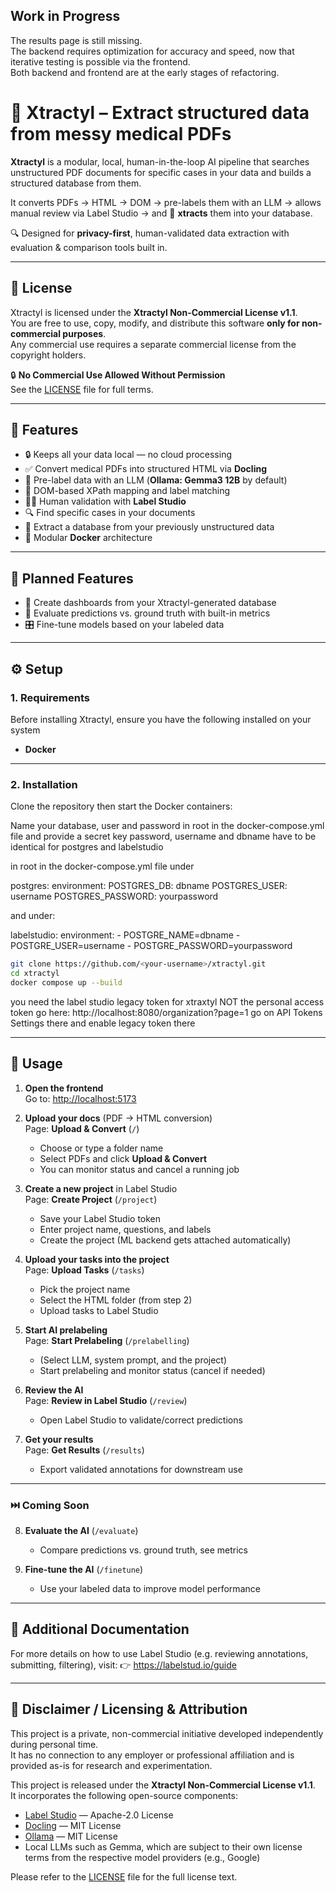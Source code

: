 ## Work in Progress

The results page is still missing.  
The backend requires optimization for accuracy and speed, now that iterative testing is possible via the frontend.  
Both backend and frontend are at the early stages of refactoring.

# 🦕 Xtractyl – Extract structured data from messy medical PDFs

**Xtractyl** is a modular, local, human-in-the-loop AI pipeline that searches unstructured PDF documents for specific cases in your data and builds a structured database from them.  

It converts PDFs → HTML → DOM → pre-labels them with an LLM → allows manual review via Label Studio → and 🦕 **xtracts** them into your database.

🔍 Designed for **privacy-first**, human-validated data extraction with evaluation & comparison tools built in.

---

## 📜 License

Xtractyl is licensed under the **Xtractyl Non-Commercial License v1.1**.  
You are free to use, copy, modify, and distribute this software **only for non-commercial purposes**.  
Any commercial use requires a separate commercial license from the copyright holders.

🔒 **No Commercial Use Allowed Without Permission**  
See the [LICENSE](LICENSE) file for full terms.

---

## 🚀 Features

- 🔒 Keeps all your data local — no cloud processing 
- ✅ Convert medical PDFs into structured HTML via **Docling**  
- 🤖 Pre-label data with an LLM (**Ollama: Gemma3 12B** by default)  
- 🧠 DOM-based XPath mapping and label matching  
- 👩‍⚕️ Human validation with **Label Studio**  
- 🔍 Find specific cases in your documents  
- 🦕 Extract a database from your previously unstructured data  
- 🐳 Modular **Docker** architecture  

---

## 📅 Planned Features

- 🦕 Create dashboards from your Xtractyl-generated database  
- 🧪 Evaluate predictions vs. ground truth with built-in metrics  
- 🎛️ Fine-tune models based on your labeled data 

---

## ⚙️ Setup

### 1. Requirements
Before installing Xtractyl, ensure you have the following installed on your system

- **Docker** 

---

### 2. Installation
Clone the repository then start the Docker containers:

Name your database, user and password in root in the docker-compose.yml file
and provide a secret key
password, username and dbname have to be identical for postgres and labelstudio


in root in the docker-compose.yml file under 

postgres:
    environment:
      POSTGRES_DB: dbname
      POSTGRES_USER: username
      POSTGRES_PASSWORD: yourpassword
 

and under: 

labelstudio:
    environment:
      - POSTGRE_NAME=dbname
      - POSTGRE_USER=username
      - POSTGRE_PASSWORD=yourpassword


```bash
git clone https://github.com/<your-username>/xtractyl.git
cd xtractyl
docker compose up --build
```

you need the label studio legacy token for xtraxtyl NOT the personal access token
go here: http://localhost:8080/organization?page=1
go on API Tokens Settings there
and enable legacy token there

---

## 📖 Usage

1. **Open the frontend**  
	Go to: [http://localhost:5173](http://localhost:5173)

2. **Upload your docs** (PDF → HTML conversion)  
   Page: **Upload & Convert** (`/`)  
   - Choose or type a folder name  
   - Select PDFs and click **Upload & Convert**  
   - You can monitor status and cancel a running job

3. **Create a new project** in Label Studio  
   Page: **Create Project** (`/project`)  
   - Save your Label Studio token  
   - Enter project name, questions, and labels  
   - Create the project (ML backend gets attached automatically)

4. **Upload your tasks into the project**  
   Page: **Upload Tasks** (`/tasks`)  
   - Pick the project name  
   - Select the HTML folder (from step 2)  
   - Upload tasks to Label Studio

5. **Start AI prelabeling**  
   Page: **Start Prelabeling** (`/prelabelling`)  
   - (Select LLM, system prompt, and the project)  
   - Start prelabeling and monitor status (cancel if needed)

6. **Review the AI**  
   Page: **Review in Label Studio** (`/review`)  
   - Open Label Studio to validate/correct predictions

7. **Get your results**  
   Page: **Get Results** (`/results`)  
   - Export validated annotations for downstream use

---

### ⏭️ Coming Soon
8. **Evaluate the AI** (`/evaluate`)  
   - Compare predictions vs. ground truth, see metrics

9. **Fine-tune the AI** (`/finetune`) 
   - Use your labeled data to improve model performance

---

## 📝 Additional Documentation
For more details on how to use Label Studio (e.g. reviewing annotations, submitting, filtering), visit:
👉 https://labelstud.io/guide

---

## 📝 Disclaimer / Licensing & Attribution


This project is a private, non-commercial initiative developed independently during personal time.  
It has no connection to any employer or professional affiliation and is provided as-is for research and experimentation.

This project is released under the **Xtractyl Non-Commercial License v1.1**.  
It incorporates the following open-source components:

- [Label Studio](https://github.com/heartexlabs/label-studio) — Apache-2.0 License  
- [Docling](https://github.com/docling/docling) — MIT License  
- [Ollama](https://github.com/ollama/ollama) — MIT License  
- Local LLMs such as Gemma, which are subject to their own license terms from the respective model providers (e.g., Google)

Please refer to the [LICENSE](LICENSE) file for the full license text.